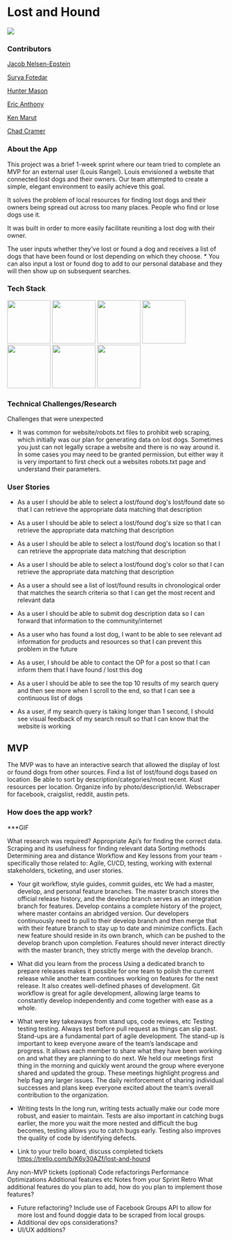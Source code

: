 # Lost and Hound
![](https://lh3.googleusercontent.com/AL7_u-eIOylhO6o-jzlAcig-NNfrS54EdLO9dbvocYr05Kt1cTCSzZXCpGorFPzZ9i4zBmuY4maGDRdJoHguZCMuV9My2eaCaXGHUeffBI5yoUuOnS0gALsCBMBlRuhPOwaM77q5)
 

### Contributors
[Jacob Nelsen-Epstein](https://github.com/CyberImpXIII)

[Surya Fotedar](https://github.com/suryafotedar)

[Hunter Mason](https://github.com/MasonHN)

[Eric Anthony](https://github.com/anthon78)

[Ken Marut](https://github.com/friedpies)

[Chad Cramer](https://github.com/Chadcramer)

### About the App
This project was a brief 1-week sprint where our team tried to complete an MVP for an external user (Louis Rangel). Louis envisioned a website that connected lost dogs and their owners. Our team attempted to create a simple, elegant environment to easily achieve this goal.

It solves the problem of local resources for finding lost dogs and their owners being spread out across too many places.  People who find or lose dogs use it.

It was built in order to more easily facilitate reuniting a lost dog with their owner.

The user inputs whether they’ve lost or found a dog and receives a list of dogs that have been found or lost depending on which they choose.
* 
You can also input a lost or found dog to add to our personal database and they will then show up on subsequent searches.

### Tech Stack 
<img src="https://lh3.googleusercontent.com/ZIHOUCCxFaB7NirPhEX4K8cyTPIMvxvdJxpuhjb_qJ_dk-z7qEgD8riaR0ODXzXQZYn23zHpFiwGzxTDT88FTLeUMoPqlIjyLKoL1am8MH5pCoJExjL8SUC8uaeeiAjvQB0_vym6" width="100"/>
<img src="https://lh3.googleusercontent.com/xcong6Yn8NoueMYWPhEfO76dw0Nt70kiDVOCOygTFEQWpysHxcT-5jYzq9XWIgD3lvCGnGrjlhddm7WEOw9V1FlHivqFjZCXF9IDsfd7uQ2SxlI80roSJcnHvb0O7POvlYOPNvRG" width="100" />
<img src="https://lh5.googleusercontent.com/vMTp0AyoPyuTKcvkRNp3SfS9KLkAiBrL_2b3SBwgIOv9z4VvyTD2lHs47h1jmEsk2olzAWIJXyg0HBLTGnjJzWkCFV_Z0B6LFqVOz5dewjLykbC4eRjwZHTOnmBqeXhJccAnc512" width="100" />
<img src="https://lh5.googleusercontent.com/_RcI-sgNRX5J0olXzRycjQN3tysoTXbH8kXRfE0AtBY8KkDrINApsrfZGAkczZYGwKTPZlYdJXQyKmWO4zFzvON9Op6Ovcu0GQxwabxWfGJH__oRB6YCC-qD_3b2yj_efkprD8UP" width="100" />
<img src="https://lh5.googleusercontent.com/rdAoVdYKOCnmtev6t7DJrEY7mG4iYsRPqeTH0Z-OrlsVmiea3q5SMtOGNSa7HzJcyxcIcelTacG5gPNgyBoIviiNcLbohQAicvpldcfM32Klb_ewouDRd67OtYhUAU1CEZB4rBqB" width="100" />
<img src="https://lh6.googleusercontent.com/tKlT8lGB2bTDqSilr_a2y8vaO-QBUdcUIYASnslf-RAKTxUEiEBq-_gTVBP0irIP1ZWNuSvp1fouOJrQBXUr0joVmBZzNyOec4jBpOyVogPZMOYhPH6YQwYOiLdZnfuaDnFel9rn" width="100" />
<img src="https://lh5.googleusercontent.com/pqPRWyCMu39CU4GAERH3XI0fri2uJzMteIV5t-4qAG566IJWdXRABxLjV1jwdVvID-NvFw3USgyM8FXC5w_yAimYz4FY1gVEm96Yd2JQZh-pYl33lHpbOI7-3-uTixqgX1XHRker" width="100" />

  	
### Technical Challenges/Research
Challenges that were unexpected

* It was common for website/robots.txt files to prohibit web scraping, which initially was our plan for generating data on lost dogs. Sometimes you just can not legally scrape a website and there is no way around it. In some cases you may need to be granted permission, but either way it is very important to first check out a websites robots.txt page and understand their parameters. 

### User Stories
* As a user I should be able to select a lost/found dog's lost/found date so that I can retrieve the appropriate data matching that description

* As a user I should be able to select a lost/found dog's size so that I can retrieve the appropriate data matching that description

* As a user I should be able to select a lost/found dog's location so that I can retrieve the appropriate data matching that description

* As a user I should be able to select a lost/found dog's color so that I can retrieve the appropriate data matching that description

* As a user a should see a list of lost/found results in chronological order that matches the search criteria so that I can get the most recent and relevant data

* As a user I should be able to submit dog description data so I can forward that information to the community/internet

* As a user who has found a lost dog, I want to be able to see relevant ad information for products and resources so that I can prevent this problem in the future

* As a user, I should be able to contact the OP for a post so that I can inform them that I have found / lost this dog

* As a user I should be able to see the top 10 results of my search query and then see more when I scroll to the end, so that I can see a continuous list of dogs

* As a user, if my search query is taking longer than 1 second, I should see visual feedback of my search result so that I can know that the website is working

## MVP
The MVP was to have an interactive search that allowed the display of lost or found dogs from other sources. Find a list of lost/found dogs based on location. Be able to sort by description/categories/most recent. Kust resources per location. Organize info by photo/description/id. Webscraper for facebook, craigslist, reddit, austin pets.


### How does the app work?
***GIF

What research was required?
Appropriate Api’s for finding the correct data.
Scraping and its usefulness for finding relevant data
Sorting methods
Determining area and distance
Workflow and Key lessons from your team - specifically those related to: Agile, CI/CD, testing, working with external stakeholders, ticketing, and user stories.
* Your git workflow, style guides, commit guides, etc
We had a master, develop, and personal feature branches. The master branch stores the official release history, and the develop branch serves as an integration branch for features. Develop contains a complete history of the project, where master contains an abridged version. Our developers continuously need to pull to their develop branch and then merge that with their feature branch to stay up to date and minimize conflicts. Each new feature should reside in its own branch, which can be pushed to the develop branch upon completion. Features should never interact directly with the master branch, they strictly merge with the develop branch.  
* What did you learn from the process
Using a dedicated branch to prepare releases makes it possible for one team to polish the current release while another team continues working on features for the next release. It also creates well-defined phases of development. Git workflow is great for agile development, allowing large teams to constantly develop independently and come together with ease as a whole. 
* What were key takeaways from stand ups, code reviews, etc
Testing testing testing. Always test before pull request as things can slip past.
Stand-ups are a fundamental part of agile development. The stand-up is important to keep everyone aware of the team’s landscape and progress. It allows each member to share what they have been working on and what they are planning to do next. We held our meetings first thing in the morning and quickly went around the group where everyone shared and updated the group. These meetings highlight progress and help flag any larger issues. The daily reinforcement of sharing individual successes and plans keep everyone excited about the team’s overall contribution to the organization.
* Writing tests
In the long run, writing tests actually make our code more robust, and easier to maintain. Tests are also important in catching bugs earlier, the more you wait the more nested and difficult the bug becomes, testing allows you to catch bugs early. Testing also improves the quality of code by identifying defects. 

* Link to your trello board, discuss completed tickets
https://trello.com/b/K6y30AZf/lost-and-hound

Any non-MVP tickets (optional)
Code refactorings
Performance Optimizations
Additional features
etc
Notes from your Sprint Retro
What additional features do you plan to add, how do you plan to implement those features?
* Future refactoring?
Include use of Facebook Groups API to allow for more lost and found doggie data to be scraped from local groups.
* Additional dev ops considerations?
* UI/UX additions?
